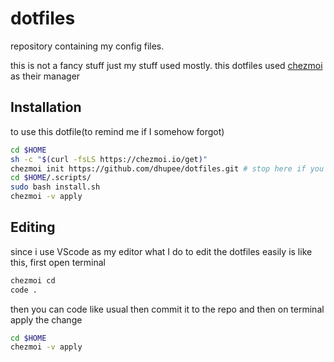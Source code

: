 # dotfiles

repository containing my config files.

this is not a fancy stuff just my stuff used mostly.
this dotfiles used [chezmoi](https://www.chezmoi.io/) as their manager

## Installation

to use this dotfile(to remind me if I somehow forgot)

```sh
cd $HOME
sh -c "$(curl -fsLS https://chezmoi.io/get)"
chezmoi init https://github.com/dhupee/dotfiles.git # stop here if you dont want to install stuff
cd $HOME/.scripts/
sudo bash install.sh 
chezmoi -v apply
```

## Editing

since i use VScode as my editor what I do to edit the dotfiles easily is like this, first open terminal

```sh
chezmoi cd
code .
```

then you can code like usual then commit it to the repo and then on terminal apply the change

```sh
cd $HOME
chezmoi -v apply
```
